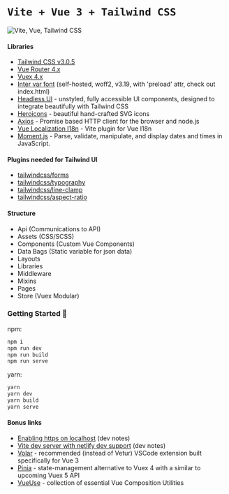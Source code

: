 # `Vite + Vue 3 + Tailwind CSS`

![Vite, Vue, Tailwind CSS](https://user-images.githubusercontent.com/11320080/111277027-a9384c00-8640-11eb-8323-21889bd7c609.png)

#### Libraries
- [Tailwind CSS v3.0.5](https://github.com/tailwindlabs/tailwindcss/releases/tag/v3.0.5)
- [Vue Router 4.x](https://github.com/vuejs/vue-router-next)
- [Vuex 4.x](https://next.vuex.vuejs.org/)
- [Inter var font](https://github.com/rsms/inter) (self-hosted, woff2, v3.19, with 'preload' attr, check out index.html)
- [Headless UI](https://headlessui.dev/vue/menu) - unstyled, fully accessible UI components, designed to integrate beautifully with Tailwind CSS
- [Heroicons](https://github.com/tailwindlabs/heroicons#vue) - beautiful hand-crafted SVG icons
- [Axios](https://github.com/axios/axios) - Promise based HTTP client for the browser and node.js
- [Vue Localization I18n](https://github.com/intlify/bundle-tools/tree/main/packages/vite-plugin-vue-i18n) - Vite plugin for Vue I18n
- [Moment.js](https://momentjs.com) - Parse, validate, manipulate, and display dates and times in JavaScript.


#### Plugins needed for Tailwind UI
- [tailwindcss/forms](https://github.com/tailwindlabs/tailwindcss-forms)
- [tailwindcss/typography](https://github.com/tailwindlabs/tailwindcss-typography)
- [tailwindcss/line-clamp](https://github.com/tailwindlabs/tailwindcss-line-clamp)
- [tailwindcss/aspect-ratio](https://github.com/tailwindlabs/tailwindcss-aspect-ratio)

#### Structure
- Api (Communications to API)
- Assets (CSS/SCSS)
- Components (Custom Vue Components)
- Data Bags (Static variable for json data)
- Layouts
- Libraries
- Middleware
- Mixins
- Pages
- Store (Vuex Modular)

### Getting Started 🚀

npm:
```sh
npm i
npm run dev
npm run build
npm run serve
```

yarn:
```sh
yarn
yarn dev
yarn build
yarn serve
```

#### Bonus links
- [Enabling https on localhost](https://github.com/web2033/vite-vue3-tailwind-starter/discussions/112) (dev notes)
- [Vite dev server with netlify dev support](https://github.com/web2033/vite-vue3-tailwind-starter/discussions/113) (dev notes)
- [Volar](https://marketplace.visualstudio.com/items?itemName=johnsoncodehk.volar) - recommended (instead of Vetur) VSCode extension built specifically for Vue 3
- [Pinia](https://pinia.esm.dev/introduction.html) - state-management alternative to Vuex 4 with a similar to upcoming Vuex 5 API
- [VueUse](https://vueuse.org/functions.html) - collection of essential Vue Composition Utilities